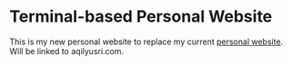 # Terminal-based Personal Website
This is my new personal website to replace my current [personal website](https://github.com/AQLYSR/Aqil-Yusri.github.io). Will be linked to aqilyusri.com.
